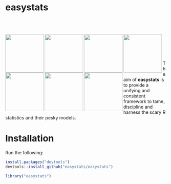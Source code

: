 # easystats
<br/><br/>

<img src='https://github.com/easystats/insight/blob/master/man/figures/logo.png' align="left" height="120" />
<img src='https://github.com/easystats/bayestestR/blob/master/man/figures/logo.png' align="left" height="120" />
<img src='https://github.com/easystats/parameters/blob/master/man/figures/logo.png' align="left" height="120" />
<img src='https://github.com/easystats/performance/blob/master/man/figures/logo.png' align="left" height="120" />
<img src='https://github.com/easystats/estimate/blob/master/man/figures/logo.png' align="left" height="120" />
<img src='https://github.com/easystats/correlation/blob/master/man/figures/logo.png' align="left" height="120" />
<img src='https://github.com/easystats/report/blob/master/man/figures/logo.png' align="left" height="120" />

<br/><br/>
<br/><br/>

The aim of **easystats** is to provide a unifying and consistent framework to tame, discipline and harness the scary R statistics and their pesky models.


# Installation

Run the following:

```r
install.packages("devtools")
devtools::install_github("easystats/easystats")
```

```r
library("easystats")
```
